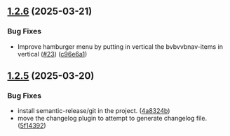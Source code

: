 ## [1.2.6](https://github.com/franciscosuca/onlineCv/compare/v1.2.5...v1.2.6) (2025-03-21)


### Bug Fixes

* Improve hamburger menu by putting in vertical the  bvbvvbnav-items in vertical ([#23](https://github.com/franciscosuca/onlineCv/issues/23)) ([c96e6a1](https://github.com/franciscosuca/onlineCv/commit/c96e6a1c2980fdbde3ecfe214a1915d66dfc5f4c))

## [1.2.5](https://github.com/franciscosuca/onlineCv/compare/v1.2.4...v1.2.5) (2025-03-20)


### Bug Fixes

* install semantic-release/git in the project. ([4a8324b](https://github.com/franciscosuca/onlineCv/commit/4a8324befc138627e5a305a3c8549c47a537426f))
* move the changelog plugin to attempt to generate changelog file. ([5f14392](https://github.com/franciscosuca/onlineCv/commit/5f14392b6fa3df44d41c569e93b64a78de2856fa))
